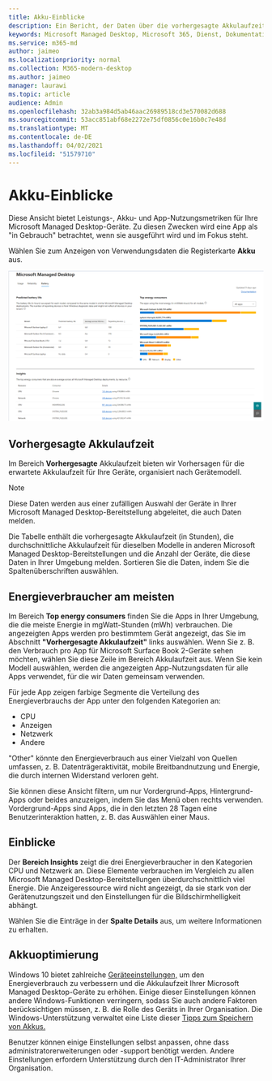 ```yaml
---
title: Akku-Einblicke
description: Ein Bericht, der Daten über die vorhergesagte Akkulaufzeit und die besten Stromverbraucher enthält
keywords: Microsoft Managed Desktop, Microsoft 365, Dienst, Dokumentation
ms.service: m365-md
author: jaimeo
ms.localizationpriority: normal
ms.collection: M365-modern-desktop
ms.author: jaimeo
manager: laurawi
ms.topic: article
audience: Admin
ms.openlocfilehash: 32ab3a984d5ab46aac26989518cd3e570082d688
ms.sourcegitcommit: 53acc851abf68e2272e75df0856c0e16b0c7e48d
ms.translationtype: MT
ms.contentlocale: de-DE
ms.lasthandoff: 04/02/2021
ms.locfileid: "51579710"
---
```

# <a name="battery-insights"></a>Akku-Einblicke
Diese Ansicht bietet Leistungs-, Akku- und App-Nutzungsmetriken für Ihre Microsoft Managed Desktop-Geräte. Zu diesen Zwecken wird eine App als "in Gebrauch" betrachtet, wenn sie ausgeführt wird und im Fokus steht.

Wählen Sie zum Anzeigen von Verwendungsdaten die Registerkarte **Akku** aus.

![Akkubereich: Vorhergesagte Akkulaufzeit pro Gerätemodell oben links, Energieverbraucher (per App) oben rechts, Einblicke tabelle unten. Dokumentationslink oben rechts](../../media/insights_battery.png)

## <a name="predicted-battery-life"></a>Vorhergesagte Akkulaufzeit

Im Bereich **Vorhergesagte** Akkulaufzeit bieten wir Vorhersagen für die erwartete Akkulaufzeit für Ihre Geräte, organisiert nach Gerätemodell.

> [!NOTE]
> Diese Daten werden aus einer zufälligen Auswahl der Geräte <em></em> in Ihrer Microsoft Managed Desktop-Bereitstellung abgeleitet, die auch Daten melden.

Die Tabelle enthält die vorhergesagte Akkulaufzeit (in Stunden), die durchschnittliche Akkulaufzeit für dieselben Modelle in anderen Microsoft Managed Desktop-Bereitstellungen und die Anzahl der Geräte, die diese Daten in Ihrer Umgebung melden. Sortieren Sie die Daten, indem Sie die Spaltenüberschriften auswählen.



## <a name="top-energy-consumers"></a>Energieverbraucher am meisten

Im Bereich **Top energy consumers** finden Sie die Apps in Ihrer Umgebung, die die meiste Energie in mgWatt-Stunden (mWh) verbrauchen. Die angezeigten Apps werden pro bestimmtem Gerät angezeigt, das Sie im Abschnitt **"Vorhergesagte Akkulaufzeit"** links auswählen. Wenn Sie z. B. den Verbrauch pro App für Microsoft Surface Book 2-Geräte sehen möchten, wählen Sie diese Zeile im Bereich Akkulaufzeit aus. Wenn Sie kein Modell auswählen, werden die angezeigten App-Nutzungsdaten für alle Apps verwendet, für die wir Daten gemeinsam verwenden.

 Für jede App zeigen farbige Segmente die Verteilung des Energieverbrauchs der App unter den folgenden Kategorien an:

- CPU
- Anzeigen
- Netzwerk
- Andere

"Other" könnte den Energieverbrauch aus einer Vielzahl von Quellen umfassen, z. B. Datenträgeraktivität, mobile Breitbandnutzung und Energie, die durch internen Widerstand verloren geht. 

Sie können diese Ansicht filtern, um nur Vordergrund-Apps, Hintergrund-Apps oder beides anzuzeigen, indem Sie das Menü oben rechts verwenden. Vordergrund-Apps sind Apps, die in den letzten 28 Tagen eine Benutzerinteraktion hatten, z. B. das Auswählen einer Maus.

## <a name="insights"></a>Einblicke

Der **Bereich Insights** zeigt die drei Energieverbraucher in den Kategorien CPU und Netzwerk an. Diese Elemente verbrauchen im Vergleich zu allen Microsoft Managed Desktop-Bereitstellungen überdurchschnittlich viel Energie. Die Anzeigeressource wird nicht angezeigt, da sie stark von der Gerätenutzungszeit und den Einstellungen für die Bildschirmhelligkeit abhängt. 

Wählen Sie die Einträge in der **Spalte Details** aus, um weitere Informationen zu erhalten.

## <a name="battery-optimization"></a>Akkuoptimierung

Windows 10 bietet zahlreiche [Geräteeinstellungen,](https://support.microsoft.com/help/20443/windows-10-battery-saving-tips) um den Energieverbrauch zu verbessern und die Akkulaufzeit Ihrer Microsoft Managed Desktop-Geräte zu erhöhen. Einige dieser Einstellungen können andere Windows-Funktionen verringern, sodass Sie auch andere Faktoren berücksichtigen müssen, z. B. die Rolle des Geräts in Ihrer Organisation. Die Windows-Unterstützung verwaltet eine Liste dieser [Tipps zum Speichern von Akkus.](https://support.microsoft.com/help/20443/windows-10-battery-saving-tips)

Benutzer können einige Einstellungen selbst anpassen, ohne dass administratorerweiterungen oder -support benötigt werden. Andere Einstellungen erfordern Unterstützung durch den IT-Administrator Ihrer Organisation.
